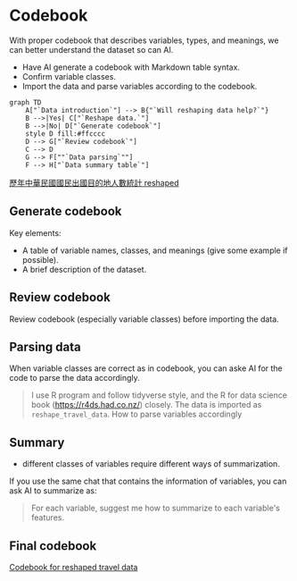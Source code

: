 # Codebook

With proper codebook that describes variables, types, and meanings, we can better understand the dataset so can AI.

  - Have AI generate a codebook with Markdown table syntax.  
  - Confirm variable classes. 
  - Import the data and parse variables according to the codebook.  



```mermaid
graph TD
    A["`Data introduction`"] --> B{"`Will reshaping data help?`"}
    B -->|Yes| C["`Reshape data.`"]
    B -->|No| D["`Generate codebook`"]
    style D fill:#ffcccc
    D --> G["`Review codebook`"]
    C --> D
    G --> F[""`Data parsing`""]
    F --> H["`Data summary table`"]
```

[歷年中華民國國民出國目的地人數統計 reshaped](https://github.com/tpemartin/113-2-econDV-demo/blob/main/travel-destination/reshape/reshaped_travel_data/reshaped_travel_data.csv)

## Generate codebook

Key elements:  

  - A table of variable names, classes, and meanings (give some example if possible).
  - A brief description of the dataset.

## Review codebook

Review codebook (especially variable classes) before importing the data.

## Parsing data

When variable classes are correct as in codebook, you can aske AI for the code to parse the data accordingly. 

> I use R program and follow tidyverse style, and the R for data science book (https://r4ds.had.co.nz/) closely. The data is imported as `reshape_travel_data`. How to parse variables accordingly


## Summary

  - different classes of variables require different ways of summarization.

If you use the same chat that contains the information of variables, you can ask AI to summarize as:  

> For each variable, suggest me how to summarize to each variable's features.

## Final codebook

[Codebook for reshaped travel data](https://github.com/tpemartin/113-2-econDV-demo/blob/main/data/travel-destination/reshape/reshaped_travel_data/codebook-reshaped_travel_data.md)